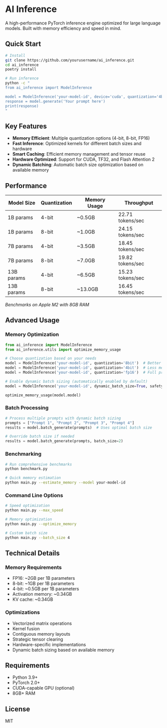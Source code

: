 # AI Inference

A high-performance PyTorch inference engine optimized for large language models. Built with memory efficiency and speed in mind.

## Quick Start

```bash
# Install
git clone https://github.com/yourusername/ai_inference.git
cd ai_inference
poetry install

# Run inference
python -c "
from ai_inference import ModelInference

model = ModelInference('your-model-id', device='cuda', quantization='4bit')
response = model.generate('Your prompt here')
print(response)
"
```

## Key Features

- **Memory Efficient**: Multiple quantization options (4-bit, 8-bit, FP16)
- **Fast Inference**: Optimized kernels for different batch sizes and hardware
- **Smart Caching**: Efficient memory management and tensor reuse
- **Hardware Optimized**: Support for CUDA, TF32, and Flash Attention 2
- **Dynamic Batching**: Automatic batch size optimization based on available memory

## Performance

| Model Size | Quantization | Memory Usage | Throughput |
|------------|--------------|--------------|------------|
| 1B params  | 4-bit       | ~0.5GB      | 22.71 tokens/sec |
| 1B params  | 8-bit       | ~1.0GB      | 24.15 tokens/sec |
| 7B params  | 4-bit       | ~3.5GB      | 18.45 tokens/sec |
| 7B params  | 8-bit       | ~7.0GB      | 19.82 tokens/sec |
| 13B params | 4-bit       | ~6.5GB      | 15.23 tokens/sec |
| 13B params | 8-bit       | ~13.0GB     | 16.45 tokens/sec |

*Benchmarks on Apple M2 with 8GB RAM*

## Advanced Usage

### Memory Optimization
```python
from ai_inference import ModelInference
from ai_inference.utils import optimize_memory_usage

# Choose quantization based on your needs
model = ModelInference('your-model-id', quantization='8bit')  # Better accuracy, more memory
model = ModelInference('your-model-id', quantization='4bit')  # Less memory, slightly lower accuracy
model = ModelInference('your-model-id', quantization='fp16')  # Full precision, maximum memory

# Enable dynamic batch sizing (automatically enabled by default)
model = ModelInference('your-model-id', dynamic_batch_size=True, safety_margin=0.8)

optimize_memory_usage(model.model)
```

### Batch Processing
```python
# Process multiple prompts with dynamic batch sizing
prompts = ["Prompt 1", "Prompt 2", "Prompt 3", "Prompt 4"]
results = model.batch_generate(prompts)  # Uses optimal batch size

# Override batch size if needed
results = model.batch_generate(prompts, batch_size=2)
```

### Benchmarking
```bash
# Run comprehensive benchmarks
python benchmark.py

# Quick memory estimation
python main.py --estimate_memory --model your-model-id
```

### Command Line Options
```bash
# Speed optimization
python main.py --max_speed

# Memory optimization
python main.py --optimize_memory

# Custom batch size
python main.py --batch_size 4
```

## Technical Details

### Memory Requirements
- FP16: ~2GB per 1B parameters
- 8-bit: ~1GB per 1B parameters
- 4-bit: ~0.5GB per 1B parameters
- Activation memory: ~0.34GB
- KV cache: ~0.34GB

### Optimizations
- Vectorized matrix operations
- Kernel fusion
- Contiguous memory layouts
- Strategic tensor clearing
- Hardware-specific implementations
- Dynamic batch sizing based on available memory

## Requirements

- Python 3.9+
- PyTorch 2.0+
- CUDA-capable GPU (optional)
- 8GB+ RAM

## License

MIT 